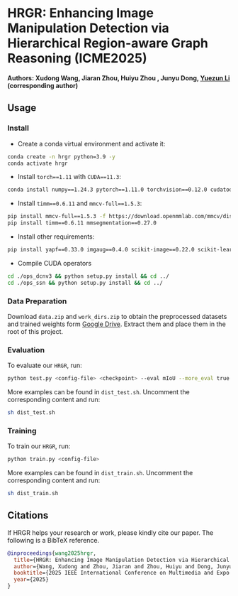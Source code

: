 # HRGR: Enhancing Image Manipulation Detection via Hierarchical Region-aware Graph Reasoning (ICME2025)
**Authors: Xudong Wang, Jiaran Zhou, Huiyu Zhou , Junyu Dong, [Yuezun Li](https://yuezunli.github.io/) (corresponding author)**

## Usage

### Install

- Create a conda virtual environment and activate it:

```bash
conda create -n hrgr python=3.9 -y
conda activate hrgr
```

+ Install `torch==1.11` with `CUDA==11.3`:

```bash
conda install numpy==1.24.3 pytorch==1.11.0 torchvision==0.12.0 cudatoolkit=11.3 -c pytorch -y
```

- Install `timm==0.6.11` and `mmcv-full==1.5.3`:

```bash
pip install mmcv-full==1.5.3 -f https://download.openmmlab.com/mmcv/dist/cu113/torch1.11.0/index.html
pip install timm==0.6.11 mmsegmentation==0.27.0
```

- Install other requirements:

```bash
pip install yapf==0.33.0 imgaug==0.4.0 scikit-image==0.22.0 scikit-learn==1.2.2 tensorboard==2.13.0
```

- Compile CUDA operators
```bash
cd ./ops_dcnv3 && python setup.py install && cd ../
cd ./ops_ssn && python setup.py install && cd ../
```
### Data Preparation


Download `data.zip` and `work_dirs.zip` to obtain the preprocessed datasets and trained weights form [Google Drive](https://drive.google.com/drive/folders/10UpyruBp7Lw-t4eIiH1CeCdITvW6Dgex?usp=sharing).
Extract them and place them in the root of this project.


### Evaluation

To evaluate our `HRGR`, run:

```bash
python test.py <config-file> <checkpoint> --eval mIoU --more_eval true
```

More examples can be found in `dist_test.sh`. Uncomment the corresponding content and run:

```bash
sh dist_test.sh
```

### Training

To train our `HRGR`, run:

```bash
python train.py <config-file>
```

More examples can be found in `dist_train.sh`. Uncomment the corresponding content and run:

```bash
sh dist_train.sh
```

## Citations
If HRGR helps your research or work, please kindly cite our paper. The following is a BibTeX reference.
```bibtex
@inproceedings{wang2025hrgr,
  title={HRGR: Enhancing Image Manipulation Detection via Hierarchical Region-aware Graph Reasoning},
  author={Wang, Xudong and Zhou, Jiaran and Zhou, Huiyu and Dong, Junyu and Li, Yuezun},
  booktitle={2025 IEEE International Conference on Multimedia and Expo (ICME)},
  year={2025}
}
```